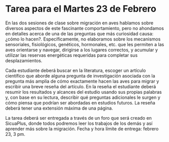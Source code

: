 # Tarea para el Martes 23 de Febrero

En las dos sesiones de clase sobre migración en aves hablamos sobre diversos aspectos de este fascinante comportamiento, pero no ahondamos en detalles acerca de una de las preguntas que más curiosidad causa: ¿cómo lo hacen?. Específicamente, no elaboramos sobre los mecanismos sensoriales, fisiológicos, genéticos, hormonales, etc. que les permiten a las aves orientarse y navegar, dirigirse a los lugares correctos, y acumular y utilizar las reservas energéticas requeridas para completar sus desplazamientos.

Cada estudiante deberá buscar en la literatura, escoger un artículo científico que aborde alguna pregunta de investigación asociada con la pregunta más amplia de cómo exactamente hacen las aves para migrar y escribir una breve reseña del artículo. En la reseña el estudiante deberá resumir los resultados y alcances del estudio usando sus propias palabras y, con base en su lectura, describir qué preguntas adicionales le surgen y cómo piensa que podrían ser abordadas en estudios futuros. La reseña deberá tener una extensión máxima de una página.

La tarea deberá ser entregada a través de un foro que será creado en SicuaPlus, donde todos podremos leer los trabajos de los demás y así aprender más sobre la migración. Fecha y hora límite de entrega: febrero 23, 3 pm.
